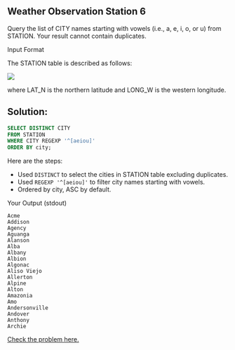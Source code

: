 ## Weather Observation Station 6

Query the list of CITY names starting with vowels (i.e., a, e, i, o, or u) from STATION. Your result cannot contain duplicates.

Input Format

The STATION table is described as follows:

<img src="https://s3.amazonaws.com/hr-challenge-images/9336/1449345840-5f0a551030-Station.jpg">

where LAT_N is the northern latitude and LONG_W is the western longitude.


## Solution:
~~~sql
SELECT DISTINCT CITY 
FROM STATION 
WHERE CITY REGEXP '^[aeiou]'
ORDER BY city;
~~~

Here are the steps:
- Used <code>DISTINCT</code> to select the cities in STATION table excluding duplicates.
- Used <code>REGEXP '^[aeiou]'</code> to filter city names starting with vowels.
- Ordered by city, ASC by default.

Your Output (stdout)
```
Acme 
Addison 
Agency 
Aguanga 
Alanson 
Alba 
Albany 
Albion 
Algonac 
Aliso Viejo 
Allerton 
Alpine 
Alton 
Amazonia 
Amo 
Andersonville 
Andover 
Anthony 
Archie 
```


[Check the problem here.](https://www.hackerrank.com/challenges/weather-observation-station-6/problem)
